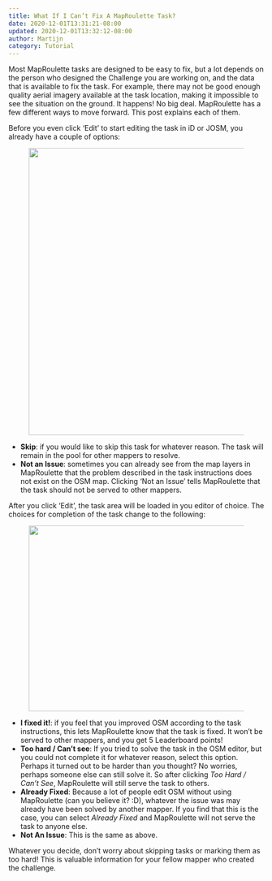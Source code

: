 ```yaml
---
title: What If I Can’t Fix A MapRoulette Task?
date: 2020-12-01T13:31:21-08:00
updated: 2020-12-01T13:32:12-08:00
author: Martijn
category: Tutorial
---
```


Most MapRoulette tasks are designed to be easy to fix, but a lot depends
on the person who designed the Challenge you are working on, and the
data that is available to fix the task. For example, there may not be
good enough quality aerial imagery available at the task location,
making it impossible to see the situation on the ground. It happens! No
big deal. MapRoulette has a few different ways to move forward. This
post explains each of them.

Before you even click ‘Edit’ to start editing the task in iD or JOSM,
you already have a couple of options:

<figure class="wp-block-image size-large">
<img
src="https://blog.maproulette.org/wp-content/uploads/2020/12/Screen-Shot-2020-12-01-at-2.11.10-PM.png"
class="wp-image-16"
srcset="https://blog.maproulette.org/wp-content/uploads/2020/12/Screen-Shot-2020-12-01-at-2.11.10-PM.png 1005w, https://blog.maproulette.org/wp-content/uploads/2020/12/Screen-Shot-2020-12-01-at-2.11.10-PM-300x169.png 300w, https://blog.maproulette.org/wp-content/uploads/2020/12/Screen-Shot-2020-12-01-at-2.11.10-PM-768x433.png 768w, https://blog.maproulette.org/wp-content/uploads/2020/12/Screen-Shot-2020-12-01-at-2.11.10-PM-750x422.png 750w"
decoding="async" sizes="(max-width: 1005px) 100vw, 1005px"
data-fetchpriority="high" width="1005" height="566" />
</figure>

- **Skip**: if you would like to skip this task for whatever reason. The
  task will remain in the pool for other mappers to resolve.
- **Not an Issue**: sometimes you can already see from the map layers in
  MapRoulette that the problem described in the task instructions does
  not exist on the OSM map. Clicking ‘Not an Issue’ tells MapRoulette
  that the task should not be served to other mappers.

After you click ‘Edit’, the task area will be loaded in you editor of
choice. The choices for completion of the task change to the following:

<figure class="wp-block-image size-large">
<img
src="https://blog.maproulette.org/wp-content/uploads/2020/12/Screen-Shot-2020-12-01-at-2.21.47-PM.png"
class="wp-image-17" decoding="async"
sizes="(max-width: 504px) 100vw, 504px"
srcset="https://blog.maproulette.org/wp-content/uploads/2020/12/Screen-Shot-2020-12-01-at-2.21.47-PM.png 504w, https://blog.maproulette.org/wp-content/uploads/2020/12/Screen-Shot-2020-12-01-at-2.21.47-PM-300x218.png 300w"
width="504" height="366" />
</figure>

- **I fixed it!**: if you feel that you improved OSM according to the
  task instructions, this lets MapRoulette know that the task is fixed.
  It won’t be served to other mappers, and you get 5 Leaderboard points!
- **Too hard / Can’t see**: If you tried to solve the task in the OSM
  editor, but you could not complete it for whatever reason, select this
  option. Perhaps it turned out to be harder than you thought? No
  worries, perhaps someone else can still solve it. So after clicking
  *Too Hard / Can’t See*, MapRoulette will still serve the task to
  others.
- **Already Fixed**: Because a lot of people edit OSM without using
  MapRoulette (can you believe it? :D), whatever the issue was may
  already have been solved by another mapper. If you find that this is
  the case, you can select *Already Fixed* and MapRoulette will not
  serve the task to anyone else.
- **Not An Issue**: This is the same as above.

Whatever you decide, don’t worry about skipping tasks or marking them as
too hard! This is valuable information for your fellow mapper who
created the challenge.
